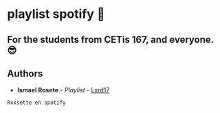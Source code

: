 # playlist spotify 🎉
## For the students from CETis 167, and everyone. 😎
## Authors

* **Ismael Rosete** - *Playlist* - [Lxrd17](https://github.com/Lxrd17)
 
```
Rxxsette en spotify
```
